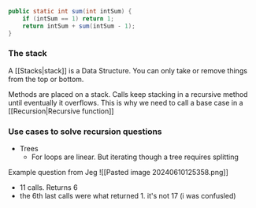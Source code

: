 ```java
public static int sum(int intSum) {
	if (intSum == 1) return 1;
	return intSum + sum(intSum - 1);
}
```

### The stack
A [[Stacks|stack]] is a Data Structure. You can only take or remove things from the top or bottom.

Methods are placed on a stack. Calls keep stacking in a recursive method until eventually it overflows. This is why we need to call a base case in a [[Recursion|Recursive function]]

### Use cases to solve recursion questions
- Trees
	- For loops are linear. But iterating though a tree requires splitting

Example question from Jeg
![[Pasted image 20240610125358.png]]
- 11 calls. Returns 6
- the 6th last calls were what returned 1. it's not 17 (i was confusled)

